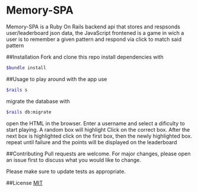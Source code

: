 # Memory-SPA
Memory-SPA is a Ruby On Rails backend api that stores and respsonds user/leaderboard json data, the JavaScript frontened is a game in wich a user is to remember a given pattern and respond via click to match said pattern

##Installation
Fork and clone this repo install dependencies with
```bash
$bundle install
```
##Usage
to play around with the app use
```bash
$rails s
```
migrate the database with
```bash
$rails db:migrate
```
open the HTML in the browser.
 Enter a username and select a dificulty to start playing.
 A random box will highlight
 Click on the correct box.
 After the next box is highlighted click on the first box, then the newly highlighted box.
repeat until failure and the points will be displayed on the leaderboard

##Contributing
Pull requests are welcome. For major changes, please open an issue first to discuss what you would like to change.

Please make sure to update tests as appropriate.

##License
[MIT](https://choosealicense.com/licenses/mit/)